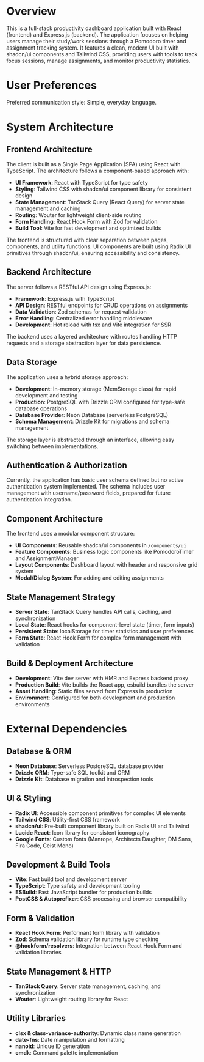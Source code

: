# Overview

This is a full-stack productivity dashboard application built with React (frontend) and Express.js (backend). The application focuses on helping users manage their study/work sessions through a Pomodoro timer and assignment tracking system. It features a clean, modern UI built with shadcn/ui components and Tailwind CSS, providing users with tools to track focus sessions, manage assignments, and monitor productivity statistics.

# User Preferences

Preferred communication style: Simple, everyday language.

# System Architecture

## Frontend Architecture
The client is built as a Single Page Application (SPA) using React with TypeScript. The architecture follows a component-based approach with:
- **UI Framework**: React with TypeScript for type safety
- **Styling**: Tailwind CSS with shadcn/ui component library for consistent design
- **State Management**: TanStack Query (React Query) for server state management and caching
- **Routing**: Wouter for lightweight client-side routing
- **Form Handling**: React Hook Form with Zod for validation
- **Build Tool**: Vite for fast development and optimized builds

The frontend is structured with clear separation between pages, components, and utility functions. UI components are built using Radix UI primitives through shadcn/ui, ensuring accessibility and consistency.

## Backend Architecture
The server follows a RESTful API design using Express.js:
- **Framework**: Express.js with TypeScript
- **API Design**: RESTful endpoints for CRUD operations on assignments
- **Data Validation**: Zod schemas for request validation
- **Error Handling**: Centralized error handling middleware
- **Development**: Hot reload with tsx and Vite integration for SSR

The backend uses a layered architecture with routes handling HTTP requests and a storage abstraction layer for data persistence.

## Data Storage
The application uses a hybrid storage approach:
- **Development**: In-memory storage (MemStorage class) for rapid development and testing
- **Production**: PostgreSQL with Drizzle ORM configured for type-safe database operations
- **Database Provider**: Neon Database (serverless PostgreSQL)
- **Schema Management**: Drizzle Kit for migrations and schema management

The storage layer is abstracted through an interface, allowing easy switching between implementations.

## Authentication & Authorization
Currently, the application has basic user schema defined but no active authentication system implemented. The schema includes user management with username/password fields, prepared for future authentication integration.

## Component Architecture
The frontend uses a modular component structure:
- **UI Components**: Reusable shadcn/ui components in `/components/ui`
- **Feature Components**: Business logic components like PomodoroTimer and AssignmentManager
- **Layout Components**: Dashboard layout with header and responsive grid system
- **Modal/Dialog System**: For adding and editing assignments

## State Management Strategy
- **Server State**: TanStack Query handles API calls, caching, and synchronization
- **Local State**: React hooks for component-level state (timer, form inputs)
- **Persistent State**: localStorage for timer statistics and user preferences
- **Form State**: React Hook Form for complex form management with validation

## Build & Deployment Architecture
- **Development**: Vite dev server with HMR and Express backend proxy
- **Production Build**: Vite builds the React app, esbuild bundles the server
- **Asset Handling**: Static files served from Express in production
- **Environment**: Configured for both development and production environments

# External Dependencies

## Database & ORM
- **Neon Database**: Serverless PostgreSQL database provider
- **Drizzle ORM**: Type-safe SQL toolkit and ORM
- **Drizzle Kit**: Database migration and introspection tools

## UI & Styling
- **Radix UI**: Accessible component primitives for complex UI elements
- **Tailwind CSS**: Utility-first CSS framework
- **shadcn/ui**: Pre-built component library built on Radix UI and Tailwind
- **Lucide React**: Icon library for consistent iconography
- **Google Fonts**: Custom fonts (Manrope, Architects Daughter, DM Sans, Fira Code, Geist Mono)

## Development & Build Tools
- **Vite**: Fast build tool and development server
- **TypeScript**: Type safety and development tooling
- **ESBuild**: Fast JavaScript bundler for production builds
- **PostCSS & Autoprefixer**: CSS processing and browser compatibility

## Form & Validation
- **React Hook Form**: Performant form library with validation
- **Zod**: Schema validation library for runtime type checking
- **@hookform/resolvers**: Integration between React Hook Form and validation libraries

## State Management & HTTP
- **TanStack Query**: Server state management, caching, and synchronization
- **Wouter**: Lightweight routing library for React

## Utility Libraries
- **clsx & class-variance-authority**: Dynamic class name generation
- **date-fns**: Date manipulation and formatting
- **nanoid**: Unique ID generation
- **cmdk**: Command palette implementation